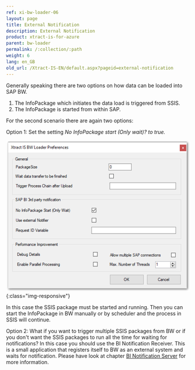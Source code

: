 ```yaml
---
ref: xi-bw-loader-06
layout: page
title: External Notification
description: External Notification
product: xtract-is-for-azure
parent: bw-loader
permalink: /:collection/:path
weight: 6
lang: en_GB
old_url: /Xtract-IS-EN/default.aspx?pageid=external-notification
---
```


Generally speaking there are two options on how data can be loaded into SAP BW.

1. The InfoPackage which initiates the data load is triggered from SSIS.
2. The InfoPackage is started from within SAP.

For the second scenario there are again two options:

Option 1: Set the setting *No InfoPackage start (Only wait)? to true.*

![External-Notification-02](/img/content/External-Notification-02.png){:class="img-responsive"}

In this case the SSIS package must be started and running. Then you can start the InfoPackage in BW manually or by scheduler and the process in SSIS will continue.


Option 2: What if you want to trigger multiple SSIS packages from BW or if you don't want the SSIS packages to run all the time for waiting for notifications? In this case you should use the BI Notification Receiver. This is a small application that registers itself to BW as an external system and waits for notification. Please have look at chapter [BI Notification Server](../the-bi-notification-server) for more information.